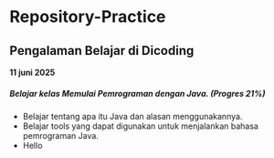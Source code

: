 # Repository-Practice
Pengalaman Belajar di Dicoding
--
**11 juni 2025**<br>
##### Belajar kelas Memulai Pemrograman dengan Java. (Progres 21%)

* Belajar tentang apa itu Java dan alasan menggunakannya.
* Belajar tools yang dapat digunakan untuk menjalankan bahasa pemrograman Java.
* Hello
